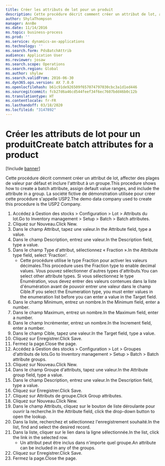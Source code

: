 ```yaml
---
title: Créer les attributs de lot pour un produit
description: Cette procédure décrit comment créer un attribut de lot, affecter des plages de valeur par défaut et inclure l'attribut à un groupe.
author: ShylaThompson
manager: AnnBe
ms.date: 11/14/2016
ms.topic: business-process
ms.prod: ''
ms.service: dynamics-ax-applications
ms.technology: ''
ms.search.form: PdsBatchAttrib
audience: Application User
ms.reviewer: josaw
ms.search.scope: Operations
ms.search.region: Global
ms.author: shylaw
ms.search.validFrom: 2016-06-30
ms.dyn365.ops.version: AX 7.0.0
ms.openlocfilehash: b61c91de926509f657074797030cbc3a1d1ed446
ms.sourcegitcommit: fcb27d6a46cd544feef34f6ec7607bdd46b0c12b
ms.translationtype: HT
ms.contentlocale: fr-FR
ms.lasthandoff: 03/18/2020
ms.locfileid: "3147892"
---
```

# <a name="create-batch-attributes-for-a-product"></a><span data-ttu-id="ccacb-103">Créer les attributs de lot pour un produit</span><span class="sxs-lookup"><span data-stu-id="ccacb-103">Create batch attributes for a product</span></span>

[!include [banner](../../includes/banner.md)]

<span data-ttu-id="ccacb-104">Cette procédure décrit comment créer un attribut de lot, affecter des plages de valeur par défaut et inclure l'attribut à un groupe.</span><span class="sxs-lookup"><span data-stu-id="ccacb-104">This procedure shows how to create a batch attribute, assign default value ranges, and include the attribute in a group.</span></span> <span data-ttu-id="ccacb-105">La société fictive de démonstration utilisée pour créer cette procédure s'appelle USP2.</span><span class="sxs-lookup"><span data-stu-id="ccacb-105">The demo data company used to create this procedure is the USP2 Company.</span></span>

1. <span data-ttu-id="ccacb-106">Accédez à Gestion des stocks > Configuration > Lot > Attributs du lot.</span><span class="sxs-lookup"><span data-stu-id="ccacb-106">Go to Inventory management > Setup > Batch > Batch attributes.</span></span>
2. <span data-ttu-id="ccacb-107">Cliquez sur Nouveau.</span><span class="sxs-lookup"><span data-stu-id="ccacb-107">Click New.</span></span>
3. <span data-ttu-id="ccacb-108">Dans le champ Attribut, tapez une valeur.</span><span class="sxs-lookup"><span data-stu-id="ccacb-108">In the Attribute field, type a value.</span></span>
4. <span data-ttu-id="ccacb-109">Dans le champ Description, entrez une valeur.</span><span class="sxs-lookup"><span data-stu-id="ccacb-109">In the Description field, type a value.</span></span>
5. <span data-ttu-id="ccacb-110">Dans le champ Type d'attribut, sélectionnez « Fraction ».</span><span class="sxs-lookup"><span data-stu-id="ccacb-110">In the Attribute type field, select 'Fraction'.</span></span>
    * <span data-ttu-id="ccacb-111">Cette procédure utilise le type Fraction pour activer les valeurs décimales.</span><span class="sxs-lookup"><span data-stu-id="ccacb-111">This procedure uses the Fraction type to enable decimal values.</span></span> <span data-ttu-id="ccacb-112">Vous pouvez sélectionner d'autres types d'attributs.</span><span class="sxs-lookup"><span data-stu-id="ccacb-112">You can select other attribute types.</span></span> <span data-ttu-id="ccacb-113">Si vous sélectionnez le type Énumération, vous devez entrer des valeurs contenues dans la liste d'énumération avant de pouvoir entrer une valeur dans le champ Cible.</span><span class="sxs-lookup"><span data-stu-id="ccacb-113">If you select the Enumeration type, you must enter values in the enumeration list before you can enter a value in the Target field.</span></span>  
6. <span data-ttu-id="ccacb-114">Dans le champ Minimum, entrez un nombre.</span><span class="sxs-lookup"><span data-stu-id="ccacb-114">In the Minimum field, enter a number.</span></span>
7. <span data-ttu-id="ccacb-115">Dans le champ Maximum, entrez un nombre.</span><span class="sxs-lookup"><span data-stu-id="ccacb-115">In the Maximum field, enter a number.</span></span>
8. <span data-ttu-id="ccacb-116">Dans le champ Incrémenter, entrez un nombre.</span><span class="sxs-lookup"><span data-stu-id="ccacb-116">In the Increment field, enter a number.</span></span>
9. <span data-ttu-id="ccacb-117">Dans le champ Cible, tapez une valeur.</span><span class="sxs-lookup"><span data-stu-id="ccacb-117">In the Target field, type a value.</span></span>
10. <span data-ttu-id="ccacb-118">Cliquez sur Enregistrer.</span><span class="sxs-lookup"><span data-stu-id="ccacb-118">Click Save.</span></span>
11. <span data-ttu-id="ccacb-119">Fermez la page.</span><span class="sxs-lookup"><span data-stu-id="ccacb-119">Close the page.</span></span>
12. <span data-ttu-id="ccacb-120">Accédez à Gestion des stocks > Configuration > Lot > Groupes d'attributs de lots.</span><span class="sxs-lookup"><span data-stu-id="ccacb-120">Go to Inventory management > Setup > Batch > Batch attribute groups.</span></span>
13. <span data-ttu-id="ccacb-121">Cliquez sur Nouveau.</span><span class="sxs-lookup"><span data-stu-id="ccacb-121">Click New.</span></span>
14. <span data-ttu-id="ccacb-122">Dans le champ Groupe d'attributs, tapez une valeur.</span><span class="sxs-lookup"><span data-stu-id="ccacb-122">In the Attribute group field, type a value.</span></span>
15. <span data-ttu-id="ccacb-123">Dans le champ Description, entrez une valeur.</span><span class="sxs-lookup"><span data-stu-id="ccacb-123">In the Description field, type a value.</span></span>
16. <span data-ttu-id="ccacb-124">Cliquez sur Enregistrer.</span><span class="sxs-lookup"><span data-stu-id="ccacb-124">Click Save.</span></span>
17. <span data-ttu-id="ccacb-125">Cliquez sur Attributs de groupe.</span><span class="sxs-lookup"><span data-stu-id="ccacb-125">Click Group attributes.</span></span>
18. <span data-ttu-id="ccacb-126">Cliquez sur Nouveau.</span><span class="sxs-lookup"><span data-stu-id="ccacb-126">Click New.</span></span>
19. <span data-ttu-id="ccacb-127">Dans le champ Attributs, cliquez sur le bouton de liste déroulante pour ouvrir la recherche.</span><span class="sxs-lookup"><span data-stu-id="ccacb-127">In the Attribute field, click the drop-down button to open the lookup.</span></span>
20. <span data-ttu-id="ccacb-128">Dans la liste, recherchez et sélectionnez l'enregistrement souhaité.</span><span class="sxs-lookup"><span data-stu-id="ccacb-128">In the list, find and select the desired record.</span></span>
21. <span data-ttu-id="ccacb-129">Dans la liste, cliquer sur le lien dans la ligne sélectionnée.</span><span class="sxs-lookup"><span data-stu-id="ccacb-129">In the list, click the link in the selected row.</span></span>
    * <span data-ttu-id="ccacb-130">Un attribut peut être inclus dans n'importe quel groupe.</span><span class="sxs-lookup"><span data-stu-id="ccacb-130">An attribute can be included in any of the groups.</span></span>  
22. <span data-ttu-id="ccacb-131">Cliquez sur Enregistrer.</span><span class="sxs-lookup"><span data-stu-id="ccacb-131">Click Save.</span></span>
23. <span data-ttu-id="ccacb-132">Fermez la page.</span><span class="sxs-lookup"><span data-stu-id="ccacb-132">Close the page.</span></span>

